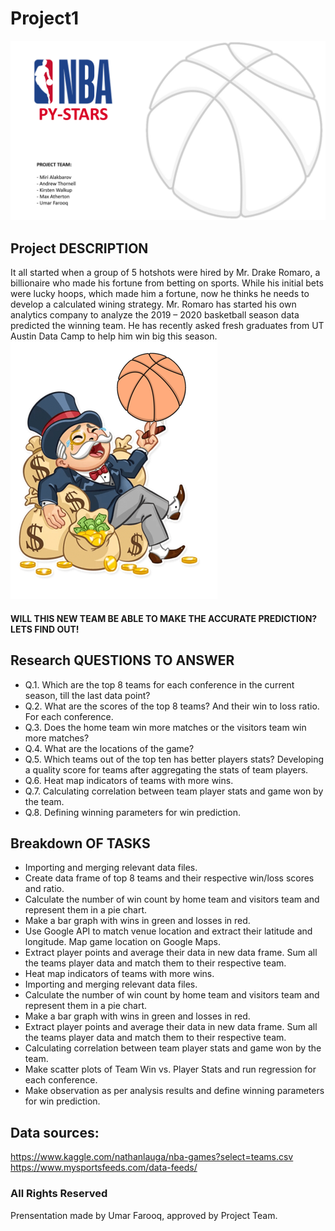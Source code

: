 # Project1

![icon](Images/1.PNG)

## Project DESCRIPTION

It all started when a group of 5 hotshots were hired by Mr. Drake Romaro, a billionaire who made his fortune from betting on sports. While his initial bets were lucky hoops, which made him a fortune, now he thinks he needs to develop a calculated wining strategy.
Mr. Romaro has started his own analytics company to analyze the 2019 – 2020 basketball season data predicted the winning team. He has recently asked fresh graduates from UT Austin Data Camp to help him win big this season.
![icon](Images/2.PNG)

#### WILL THIS NEW TEAM BE ABLE TO MAKE THE ACCURATE PREDICTION? LETS FIND OUT!

## Research QUESTIONS TO ANSWER

* Q.1. Which are the top 8 teams for each conference in the current season, till the last data point?
* Q.2. What are the scores of the top 8 teams? And their win to loss ratio. For each conference.
* Q.3. Does the home team win more matches or the visitors team win more matches?
* Q.4. What are the locations of the game?
* Q.5. Which teams out of the top ten has better players stats? Developing a quality score for teams after aggregating the stats of team players.
* Q.6. Heat map indicators of teams with more wins. 
* Q.7. Calculating correlation between team player stats and game won by the team.
* Q.8. Defining winning parameters for win prediction.

## Breakdown OF TASKS

* Importing and merging relevant data files.
* Create data frame of top 8 teams and their respective win/loss scores and ratio.
* Calculate the number of win count by home team and visitors team and represent them in a pie chart.
* Make a bar graph with wins in green and losses in red.
* Use Google API to match venue location and extract their latitude and longitude. Map game location on Google Maps.
* Extract player points and average their data in new data frame. Sum all the teams player data and match them to their respective team.
* Heat map indicators of teams with more wins.
* Importing and merging relevant data files.
* Calculate the number of win count by home team and visitors team and represent them in a pie chart. 
* Make a bar graph with wins in green and losses in red.
* Extract player points and average their data in new data frame. Sum all the teams player data and match them to their respective team.
* Calculating correlation between team player stats and game won by the team.
* Make scatter plots of Team Win vs. Player Stats and run regression for each conference.
* Make observation as per analysis results and define winning parameters for win prediction. 



## Data sources:
https://www.kaggle.com/nathanlauga/nba-games?select=teams.csv
https://www.mysportsfeeds.com/data-feeds/ 

### All Rights Reserved
Prensentation made by Umar Farooq, approved by Project Team.





